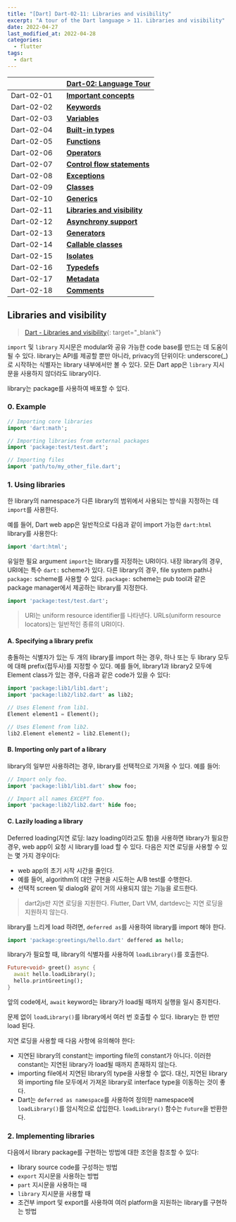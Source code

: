 ```yaml
---
title: "[Dart] Dart-02-11: Libraries and visibility"
excerpt: "A tour of the Dart language > 11. Libraries and visibility"
date: 2022-04-27
last_modified_at: 2022-04-28
categories:
  - flutter
tags:
  - dart
---
```


|||[Dart-02: Language Tour](https://burningfalls.github.io/flutter/dart-02-language-tour)|
|:---|:---|:---|
|Dart-02-01||**[Important concepts](https://burningfalls.github.io/flutter/dart-02-01-important-concepts/)**|
|Dart-02-02||**[Keywords](https://burningfalls.github.io/flutter/dart-02-02-keywords/)**|
|Dart-02-03||**[Variables](https://burningfalls.github.io/flutter/dart-02-03-variables/)**|
|Dart-02-04||**[Built-in types](https://burningfalls.github.io/flutter/dart-02-04-built-in-types/)**|
|Dart-02-05||**[Functions](https://burningfalls.github.io/flutter/dart-02-05-functions/)**|
|Dart-02-06||**[Operators](https://burningfalls.github.io/flutter/dart-02-06-operators/)**|
|Dart-02-07||**[Control flow statements](https://burningfalls.github.io/flutter/dart-02-07-control-flow-statements/)**|
|Dart-02-08||**[Exceptions](https://burningfalls.github.io/flutter/dart-02-08-exceptions/)**|
|Dart-02-09||**[Classes](https://burningfalls.github.io/flutter/dart-02-09-classes/)**|
|Dart-02-10||**[Generics](https://burningfalls.github.io/flutter/dart-02-10-generics/)**|
|Dart-02-11||**[Libraries and visibility](https://burningfalls.github.io/flutter/dart-02-11-libraries-and-visibility/)**|
|Dart-02-12||**[Asynchrony support](https://burningfalls.github.io/flutter/dart-02-12-asynchrony-support/)**|
|Dart-02-13||**[Generators](https://burningfalls.github.io/flutter/dart-02-13-generators/)**|
|Dart-02-14||**[Callable classes](https://burningfalls.github.io/flutter/dart-02-14-callable-classes/)**|
|Dart-02-15||**[Isolates](https://burningfalls.github.io/flutter/dart-02-15-isolates/)**|
|Dart-02-16||**[Typedefs](https://burningfalls.github.io/flutter/dart-02-16-typedefs/)**|
|Dart-02-17||**[Metadata](https://burningfalls.github.io/flutter/dart-02-17-metadata/)**|
|Dart-02-18||**[Comments](https://burningfalls.github.io/flutter/dart-02-18-comments/)**|

## Libraries and visibility

> [Dart - Libraries and visibility](https://dart.dev/guides/language/language-tour#libraries-and-visibility){: target="_blank"}

`import` 및 `library` 지시문은 modular와 공유 가능한 code base를 만드는 데 도움이 될 수 있다. library는 API를 제공할 뿐만 아니라, privacy의 단위이다: underscore(_)로 시작하는 식별자는 library 내부에서만 볼 수 있다. 모든 Dart app은 `library` 지시문을 사용하지 않더라도 library이다.

library는 package를 사용하여 배포할 수 있다.

### 0. Example

```dart
// Importing core libraries
import 'dart:math';

// Importing libraries from external packages
import 'package:test/test.dart';

// Importing files
import 'path/to/my_other_file.dart';
```

### 1. Using libraries

한 library의 namespace가 다른 library의 범위에서 사용되는 방식을 지정하는 데 `import`를 사용한다.

예를 들어, Dart web app은 일반적으로 다음과 같이 import 가능한 `dart:html` library를 사용한다:

```dart
import 'dart:html';
```

유일한 필요 argument `import`는 library를 지정하는 URI이다. 내장 library의 경우, URI에는 특수  `dart:` scheme가 있다. 다른 library의 경우, file system path나 `package:` scheme를 사용할 수 있다. `package:` scheme는 pub tool과 같은 package manager에서 제공하는 library를 지정한다.

```dart
import 'package:test/test.dart';
```

> URI는 uniform resource identifier를 나타낸다. URLs(uniform resource locators)는 일반적인 종류의 URI이다.

#### A. Specifying a library prefix

충돌하는 식별자가 있는 두 개의 library를 import 하는 경우, 하나 또는 두 library 모두에 대해 prefix(접두사)를 지정할 수 있다. 예를 들어, library1과 library2 모두에 Element class가 있는 경우, 다음과 같은 code가 있을 수 있다:

```dart
import 'package:lib1/lib1.dart';
import 'package:lib2/lib2.dart' as lib2;

// Uses Element from lib1.
Element element1 = Element();

// Uses Element from lib2.
lib2.Element element2 = lib2.Element();
```

#### B. Importing only part of a library

library의 일부만 사용하려는 경우, library를 선택적으로 가져올 수 있다. 예를 들어:

```dart
// Import only foo.
import 'package:lib1/lib1.dart' show foo;

// Import all names EXCEPT foo.
import 'package:lib2/lib2.dart' hide foo;
```

#### C. Lazily loading a library

Deferred loading(지연 로딩: lazy loading이라고도 함)을 사용하면 library가 필요한 경우, web app이 요청 시 library를 load 할 수 있다. 다음은 지연 로딩을 사용할 수 있는 몇 가지 경우이다:

* web app의 초기 시작 시간을 줄인다.
* 예를 들어, algorithm의 대안 구현을 시도하는 A/B test를 수행한다.
* 선택적 screen 및 dialog와 같이 거의 사용되지 않는 기능을 로드한다.

> dart2js만 지연 로딩을 지원한다. Flutter, Dart VM, dartdevc는 지연 로딩을 지원하지 않는다.

library를 느리게 load 하려면, `deferred as`를 사용하여 library를 import 해야 한다.

```dart
import 'package:greetings/hello.dart' deffered as hello;
```

library가 필요할 때, library의 식별자를 사용하여 `loadLibrary()`를 호출한다.

```dart
Future<void> greet() async {
  await hello.loadLibrary();
  hello.printGreeting();
}
```

앞의 code에서, `await` keyword는 library가 load될 때까지 실행을 일시 중지한다.

문제 없이 `loadLibrary()`를 library에서 여러 번 호출할 수 있다. library는 한 번만 load 된다.

지연 로딩을 사용할 때 다음 사항에 유의해야 한다:

* 지연된 library의 constant는 importing file의 constant가 아니다. 이러한 constant는 지연된 library가 load될 때까지 존재하지 않는다.
* importing file에서 지연된 library의 type을 사용할 수 없다. 대신, 지연된 library와 importing file 모두에서 가져온 library로 interface type을 이동하는 것이 좋다.
* Dart는 `deferred as namespace`를 사용하여 정의한 namespace에 `loadLibrary()`를 암시적으로 삽입한다. `loadLibrary()` 함수는 `Future`을 반환한다.

### 2. Implementing libraries

다음에서 library package를 구현하는 방법에 대한 조언을 참조할 수 있다:

* library source code를 구성하는 방법
* `export` 지시문을 사용하는 방법
* `part` 지시문을 사용하는 때
* `library` 지시문을 사용할 때
* 조건부 import 및 export를 사용하여 여러 platform을 지원하는 library를 구현하는 방법
